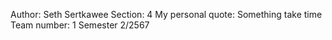 Author: Seth Sertkawee
Section: 4
My personal quote: Something take time
Team number: 1
Semester 2/2567
